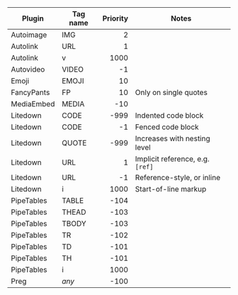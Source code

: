 Plugin     | Tag name | Priority | Notes
---------- | -------- | -------: | -----
Autoimage  | IMG      |        2 |
Autolink   | URL      |        1 |
Autolink   | v        |     1000 |
Autovideo  | VIDEO    |       -1 |
Emoji      | EMOJI    |       10 |
FancyPants | FP       |       10 | Only on single quotes
MediaEmbed | MEDIA    |      -10 |
Litedown   | CODE     |     -999 | Indented code block
Litedown   | CODE     |       -1 | Fenced code block
Litedown   | QUOTE    |     -999 | Increases with nesting level
Litedown   | URL      |        1 | Implicit reference, e.g. `[ref]`
Litedown   | URL      |       -1 | Reference-style, or inline
Litedown   | i        |     1000 | Start-of-line markup
PipeTables | TABLE    |     -104 |
PipeTables | THEAD    |     -103 |
PipeTables | TBODY    |     -103 |
PipeTables | TR       |     -102 |
PipeTables | TD       |     -101 |
PipeTables | TH       |     -101 |
PipeTables | i        |     1000 |
Preg       | *any*    |     -100 |